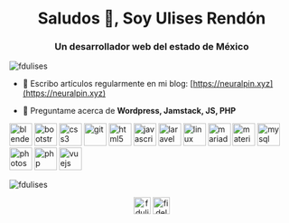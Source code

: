 <h1 align="center">Saludos 👋, Soy Ulises Rendón</h1>
<h3 align="center">Un desarrollador web del estado de México</h3>

<p align="left"> <img src="https://komarev.com/ghpvc/?username=fdulises" alt="fdulises" /> </p>

- 📝 Escribo artículos regularmente en mi blog: [https://neuralpin.xyz](https://neuralpin.xyz)

- 💬 Preguntame acerca de **Wordpress, Jamstack, JS, PHP**

<p align="left"><img src="https://download.blender.org/branding/community/blender_community_badge_white.svg" alt="blender" width="40" height="40"/> <img src="https://devicons.github.io/devicon/devicon.git/icons/bootstrap/bootstrap-plain.svg" alt="bootstrap" width="40" height="40"/> <img src="https://devicons.github.io/devicon/devicon.git/icons/css3/css3-original-wordmark.svg" alt="css3" width="40" height="40"/> <img src="https://www.vectorlogo.zone/logos/git-scm/git-scm-icon.svg" alt="git" width="40" height="40"/> <img src="https://devicons.github.io/devicon/devicon.git/icons/html5/html5-original-wordmark.svg" alt="html5" width="40" height="40"/> <img src="https://devicons.github.io/devicon/devicon.git/icons/javascript/javascript-original.svg" alt="javascript" width="40" height="40"/> <img src="https://devicons.github.io/devicon/devicon.git/icons/laravel/laravel-plain-wordmark.svg" alt="laravel" width="40" height="40"/> <img src="https://devicons.github.io/devicon/devicon.git/icons/linux/linux-original.svg" alt="linux" width="40" height="40"/> <img src="https://www.vectorlogo.zone/logos/mariadb/mariadb-icon.svg" alt="mariadb" width="40" height="40"/> <img src="https://raw.githubusercontent.com/prplx/svg-logos/5585531d45d294869c4eaab4d7cf2e9c167710a9/svg/materialize.svg" alt="materialize" width="40" height="40"/> <img src="https://devicons.github.io/devicon/devicon.git/icons/mysql/mysql-original-wordmark.svg" alt="mysql" width="40" height="40"/> <img src="https://devicons.github.io/devicon/devicon.git/icons/photoshop/photoshop-plain.svg" alt="photoshop" width="40" height="40"/> <img src="https://devicons.github.io/devicon/devicon.git/icons/php/php-original.svg" alt="php" width="40" height="40"/> <img src="https://devicons.github.io/devicon/devicon.git/icons/vuejs/vuejs-original-wordmark.svg" alt="vuejs" width="40" height="40"/></p><p><img align="center" src="https://github-readme-stats.vercel.app/api/top-langs/?username=fdulises&layout=compact&hide=html" alt="fdulises" /></p>

<p align="center">
<a href="https://codepen.io/fdulises" target="blank"><img align="center" src="https://cdn.jsdelivr.net/npm/simple-icons@3.0.1/icons/codepen.svg" alt="fdulises" height="30" width="30" /></a>
<a href="https://twitter.com/fidelulises" target="blank"><img align="center" src="https://cdn.jsdelivr.net/npm/simple-icons@3.0.1/icons/twitter.svg" alt="fidelulises" height="30" width="30" /></a>
</p>
